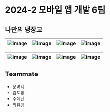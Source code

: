 # 2024-2 모바일 앱 개발 6팀

## 나만의 냉장고

![image](https://github.com/user-attachments/assets/8236ef51-e267-4615-91fc-ad5d294d50f7) | ![image](https://github.com/user-attachments/assets/58ee6aa5-3c0f-4d96-9d1d-e384b4e7b192) | ![image](https://github.com/user-attachments/assets/0ec26b82-f07a-49e2-9fd4-6864b20e3b82) | ![image](https://github.com/user-attachments/assets/4c37dc9c-7da2-4c71-a0f5-610a54c15464)
---|---|---|---|

![image](https://github.com/user-attachments/assets/f6658996-6b83-4e2a-a10c-cc821b44b039) | ![image](https://github.com/user-attachments/assets/e48f2389-4ce1-4bdf-b854-809141c68aa0) | ![image](https://github.com/user-attachments/assets/f600cbd7-1952-43fc-949f-fc421bb5a3ed) | ![image](https://github.com/user-attachments/assets/cf615417-7cff-4dd7-b01f-690cc2dfa81d)
---|---|---|---|

## Teammate
- 문벼리
- 김도엽
- 주예린
- 최유경
